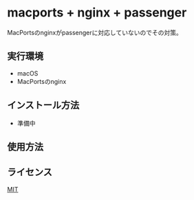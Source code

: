 macports + nginx + passenger
==============

MacPortsのnginxがpassengerに対応していないのでその対策。

## 実行環境

- macOS
- MacPortsのnginx

## インストール方法

- 準備中

## 使用方法

## ライセンス

[MIT](https://github.com/tcnksm/tool/blob/master/LICENCE)
